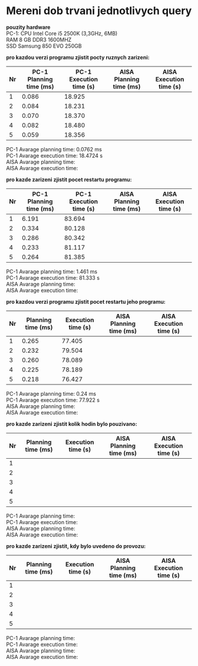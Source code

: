 # Mereni dob trvani jednotlivych query
**pouzity hardware**  
PC-1:
CPU Intel Core i5 2500K (3,3GHz, 6MB)  
RAM 8 GB DDR3 1600MHZ  
SSD Samsung 850 EVO 250GB  

**pro kazdou verzi programu zjistit pocty ruznych zarizeni:**  

| Nr  | PC-1 Planning time (ms) | PC-1 Execution time (s) | AISA Planning time (ms) | AISA Execution time (s) |
| --- | ------------------ | ------------------ | --- | --- |
| 1  | 0.086              | 18.925 | | |
| 2  | 0.084              | 18.231 | | |
| 3  | 0.070              | 18.370 | | |
| 4  | 0.082              | 18.480 | | |
| 5  | 0.059              | 18.356 | | | 

PC-1 Avarage planning time: 0.0762 ms  
PC-1 Avarage execution time: 18.4724 s  
AISA Avarage planning time:  
AISA Avarage execution time:  

**pro kazde zarizeni zjistit pocet restartu programu:**  

Nr | PC-1 Planning time (ms) | PC-1 Execution time (s) | AISA Planning time (ms) | AISA Execution time (s) |
--- | ----------------- | -------------------  | --- | ---
1 | 6.191 | 83.694 | |
2 | 0.334 | 80.128 | |
3 | 0.286 | 80.342 | |
4 | 0.233 | 81.117 | |
5 | 0.264 | 81.385 | |

PC-1 Avarage planning time: 1.461 ms  
PC-1 Avarage execution time: 81.333 s  
AISA Avarage planning time:   
AISA Avarage execution time:  

**pro kazdou verzi programu zjistit pocet restartu jeho programu:**

Nr | Planning time (ms) | Execution time (s) | AISA Planning time (ms) | AISA Execution time (s) |
--- | ------------------ | ------------------- | --- | ---
1 | 0.265 | 77.405 | |
2 | 0.232 | 79.504 | |
3 | 0.260 | 78.089 | |
4 | 0.225 | 78.189 | |
5 | 0.218 | 76.427 | |

PC-1 Avarage planning time: 0.24 ms  
PC-1 Avarage execution time: 77.922 s    
AISA Avarage planning time:   
AISA Avarage execution time:  

**pro kazde zarizeni zjistit kolik hodin bylo pouzivano:**

Nr | Planning time (ms) | Execution time (s) | AISA Planning time (ms) | AISA Execution time (s) |
--- | ------------------ | ------------------ | --- | ---
1 | | | |
2 | | | |
3 | | | |
4 | | | |
5 | | | |

PC-1 Avarage planning time:  
PC-1 Avarage execution time:  
AISA Avarage planning time:   
AISA Avarage execution time:  

**pro kazde zarizeni zjistit, kdy bylo uvedeno do provozu:**

Nr | Planning time (ms) | Execution time (s) | AISA Planning time (ms) | AISA Execution time (s) |
--- | ------------------ | ------------------ | --- | ---
1 | | | |
2 | | | |
3 | | | |
4 | | | |
5 | | | |

PC-1 Avarage planning time:  
PC-1 Avarage execution time:  
AISA Avarage planning time:   
AISA Avarage execution time:  

